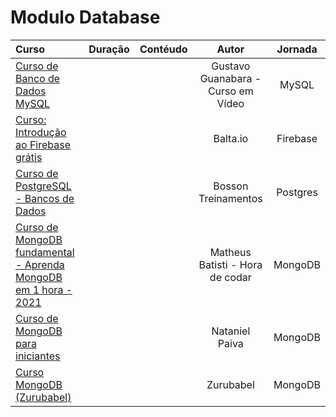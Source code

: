 # **Modulo Database**

Curso | Duração | Contéudo | Autor |Jornada
:------|:-------:|:---------:|:-----:|:--------:
[Curso de Banco de Dados MySQL](https://youtube.com/playlist?list=PLHz_AreHm4dkBs-795Dsgvau_ekxg8g1r) | | | Gustavo Guanabara - Curso em Vídeo | MySQL
[Curso: Introdução ao Firebase grátis](https://youtube.com/playlist?list=PLHlHvK2lnJnccBL9grcoRxv8CsLa9Q_4q) | | | Balta.io | Firebase
[Curso de PostgreSQL - Bancos de Dados](https://youtube.com/playlist?list=PLucm8g_ezqNoAkYKXN_zWupyH6hQCAwxY) | | | Bosson Treinamentos | Postgres
[Curso de MongoDB fundamental - Aprenda MongoDB em 1 hora - 2021](https://youtu.be/x9tC0eK0GtA) | | | Matheus Batisti - Hora de codar | MongoDB
[Curso de MongoDB para iniciantes](https://youtube.com/playlist?list=PLxuFqIk29JL0DMM0Z-S9_XEHAexXvhYyb) | | | Nataniel Paiva | MongoDB
[Curso MongoDB (Zurubabel)](https://youtube.com/playlist?list=PL4Sl6eAbMK7RsS4Q8tSHTlOIaUmTG9eRS) | | | Zurubabel | MongoDB